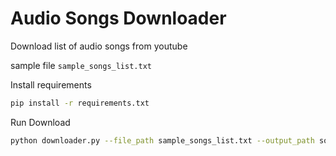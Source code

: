 # Audio Songs Downloader
Download list of audio songs from youtube

sample file `sample_songs_list.txt`

Install requirements
```bash
pip install -r requirements.txt
```

Run Download
```bash
python downloader.py --file_path sample_songs_list.txt --output_path songs
```
